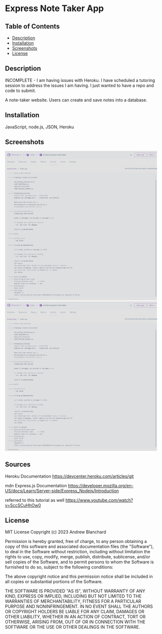 # Express Note Taker App

## Table of Contents
- [Description](#description)
- [Installation](#installation)
- [Screenshots](#screenshots)
- [License](#license)

## Description

INCOMPLETE - I am having issues with Heroku. I have scheduled a tutoring session to address the issues I am having. I just wanted to have a repo and code to submit. 

A note-taker website. Users can create and save notes into a database. 

## Installation
JavaScript, node.js, JSON, Heroku

## Screenshots
<img alt= "Terminal Screenshot" src = https://github.com/AndrewBlanchard/Express-Note-Taker/blob/master/Assets/Screenshots/Heroku%20App%20Activity%20Feed.png>
<img alt= "Heroku Deployed Screenshot" src = https://github.com/AndrewBlanchard/Express-Note-Taker/blob/master/Assets/Screenshots/Heroku%20App%20Activity%20Feed.png>

## Sources
Heroku Documentation https://devcenter.heroku.com/articles/git

mdn Express.js Documentation https://developer.mozilla.org/en-US/docs/Learn/Server-side/Express_Nodejs/Introduction

referred to this tutorial as well https://www.youtube.com/watch?v=SccSCuHhOw0 

## License

MIT License Copyright (c) 2023 Andrew Blanchard

Permission is hereby granted, free of charge, to any person obtaining a copy of this software and associated documentation files (the "Software"), to deal in the Software without restriction, including without limitation the rights to use, copy, modify, merge, publish, distribute, sublicense, and/or sell copies of the Software, and to permit persons to whom the Software is furnished to do so, subject to the following conditions:

The above copyright notice and this permission notice shall be included in all copies or substantial portions of the Software.

THE SOFTWARE IS PROVIDED "AS IS", WITHOUT WARRANTY OF ANY KIND, EXPRESS OR IMPLIED, INCLUDING BUT NOT LIMITED TO THE WARRANTIES OF MERCHANTABILITY, FITNESS FOR A PARTICULAR PURPOSE AND NONINFRINGEMENT. IN NO EVENT SHALL THE AUTHORS OR COPYRIGHT HOLDERS BE LIABLE FOR ANY CLAIM, DAMAGES OR OTHER LIABILITY, WHETHER IN AN ACTION OF CONTRACT, TORT OR OTHERWISE, ARISING FROM, OUT OF OR IN CONNECTION WITH THE SOFTWARE OR THE USE OR OTHER DEALINGS IN THE SOFTWARE.
